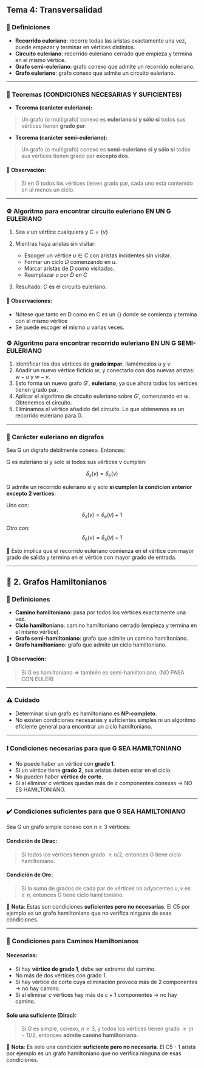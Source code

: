 ## Tema 4: Transversalidad

### 📌 Definiciones

* **Recorrido euleriano**: recorre todas las aristas exactamente una vez, puede empezar y terminar en vértices distintos.
* **Circuito euleriano**: recorrido euleriano cerrado que empieza y termina en el mismo vértice.
* **Grafo semi-euleriano**: grafo conexo que admite un recorrido euleriano.
* **Grafo euleriano**: grafo conexo que admite un circuito euleriano.

---

### 🧮 Teoremas (CONDICIONES NECESARIAS Y SUFICIENTES)

* **Teorema (carácter euleriano):**

> Un grafo (o multigrafo) conexo es **euleriano si y sólo si** todos sus vértices tienen **grado par**.

* **Teorema (carácter semi-euleriano):**

> Un grafo (o multigrafo) conexo es **semi-euleriano** **si y sólo si** todos sus vértices tienen grado par **excepto dos**.

#### 🧠 Observación:

> Si en G todos los vértices tienen grado par, cada uno está contenido en al menos un ciclo.

---

### ⚙️ Algoritmo para encontrar circuito euleriano EN UN G EULERIANO

1. Sea $v$ un vértice cualquiera y $C = \{v\}$
2. Mientras haya aristas sin visitar:

   * Escoger un vértice $u \in C$ con aristas incidentes sin visitar.
   * Formar un ciclo $D$ comenzando en $u$.
   * Marcar aristas de $D$ como visitadas.
   * Reemplazar $u$ por $D$ en $C$
3. Resultado: $C$ es el circuito euleriano.

#### 🧠 Observaciones:

* Nótese que tanto en D como en C es un {} donde se comienza y termina con el mismo vértice
* Se puede escoger el mismo u varias veces.

### ⚙️ Algoritmo para encontrar recorrido euleriano EN UN G SEMI-EULERIANO

1. Identificar los dos vértices de **grado impar**, llamémoslos $u$ y $v$.
2. Añadir un nuevo vértice ficticio $w$, y conectarlo con dos nuevas aristas: $w - u$ y $w - v$.
3. Esto forma un nuevo grafo $G'$, **euleriano**, ya que ahora todos los vértices tienen grado par.
4. Aplicar el algoritmo de circuito euleriano sobre $G'$, comenzando en $w$. Obtenemos el circuito.
5. Eliminamos el vértice añadido del circuito. Lo que obtenemos es un recorrido euleriano para G.

---

### 🧠 Carácter euleriano en dígrafos

Sea G un dígrafo débilmente conexo. Entonces:

G es euleriano si y solo si todos sus vértices v cumplen:

$$δ_s(v) = δ_e(v)$$

G admite un recorrido euleriano si y solo **si cumplen la condicion anterior excepto 2 vertices**:

Uno con: $$δ_s(v) = δ_e(v) + 1$$

Otro con: $$δ_e(v) = δ_s(v) + 1$$

🔁 Esto implica que el recorrido euleriano comienza en el vértice con mayor grado de salida y termina en el vértice con mayor grado de entrada.

---

## 🔁 2. Grafos Hamiltonianos

### 📌 Definiciones

* **Camino hamiltoniano**: pasa por todos los vértices exactamente una vez.
* **Ciclo hamiltoniano**: camino hamiltoniano cerrado (empieza y termina en el mismo vértice).
* **Grafo semi-hamiltoniano**: grafo que admite un camino hamiltoniano.
* **Grafo hamiltoniano**: grafo que admite un ciclo hamiltoniano.

#### 🧠 Observación:

> Si G es hamiltoniano => también es semi-hamiltoniano. (NO PASA CON EULER)

---

### ⚠️ Cuidado

* Determinar si un grafo es hamiltoniano es **NP-completo**.
* No existen condiciones necesarias y suficientes simples ni un algoritmo eficiente general para encontrar un ciclo hamiltoniano.

---

### ❗ Condiciones necesarias para que G SEA HAMILTONIANO

* No puede haber un vértice con **grado 1**.
* Si un vértice tiene **grado 2**, sus aristas deben estar en el ciclo.
* No pueden haber **vértice de corte**.
* Si al eliminar $c$ vértices quedan más de $c$ componentes conexas → NO ES HAMILTONIANO.

---

### ✔️ Condiciones suficientes para que G SEA HAMILTONIANO

Sea G un grafo simple conexo con $n \ge 3$ vértices:

#### Condición de **Dirac**:

> Si todos los vértices tienen grado $\geq n/2$, entonces $G$ tiene ciclo hamiltoniano.

#### Condición de **Ore**:

> Si la suma de grados de cada par de vértices no adyacentes $u, v$ es $\geq n$, entonces $G$ tiene ciclo hamiltoniano.

📌 **Nota**: Estas son condiciones **suficientes pero no necesarias**. El C5 por ejemplo es un grafo hamiltoniano que no verifica ninguna de esas condiciones.

---

### 🧮 Condiciones para Caminos Hamiltonianos

#### Necesarias:

* Si hay **vértice de grado 1**, debe ser extremo del camino.
* No más de dos vértices con grado 1.
* Si hay vértice de corte cuya eliminación provoca más de 2 componentes → no hay camino.
* Si al eliminar $c$ vértices hay más de $c+1$ componentes → no hay camino.

#### Solo una suficiente (Dirac):

> Si $G$ es simple, conexo, $n \geq 3$, y todos los vértices tienen grado $\geq (n-1)/2$, entonces **admite camino hamiltoniano**.

📌 **Nota**: Es solo una condición **suficiente pero no necesaria**. El C5 - 1 arista por ejemplo es un grafo hamiltoniano que no verifica ninguna de esas condiciones.
